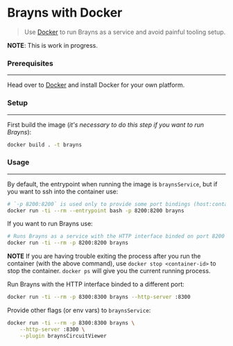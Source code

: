 # Brayns with Docker

> Use [Docker](https://docs.docker.com) to run Brayns as a service and avoid painful tooling setup.

**NOTE**: This is work in progress.

### Prerequisites
-----------------
Head over to [Docker](https://docs.docker.com/engine/installation/#supported-platforms) and install Docker for your own platform.


### Setup
---------
First build the image (*it's necessary to do this step if you want to run Brayns*):
```bash
docker build . -t brayns
```


### Usage
---------
By default, the entrypoint when running the image is `braynsService`, but if you want to ssh into the container use:
```bash
# `-p 8200:8200` is used only to provide some port bindings (host:container) if you want to run and access Brayns from your host while in the container
docker run -ti --rm --entrypoint bash -p 8200:8200 brayns
```

If you want to run Brayns use:
```bash
# Runs Brayns as a service with the HTTP interface binded on port 8200
docker run -ti --rm -p 8200:8200 brayns
```

**NOTE** If you are having trouble exiting the process after you run the container (with the above command), use `docker stop <container-id>` to stop the container.
`docker ps` will give you the current running process.

Run Brayns with the HTTP interface binded to a different port:
```bash
docker run -ti --rm -p 8300:8300 brayns --http-server :8300
```

Provide other flags (or env vars) to `braynsService`:
```bash
docker run -ti --rm -p 8300:8300 brayns \
    --http-server :8300 \
    --plugin braynsCircuitViewer
```
